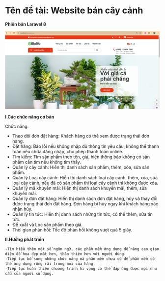 # Tên đề tài: Website bán cây cảnh

**Phiên bản Laravel 8**

![screenshot](https://github.com/QuangVakaru/bonsaistore.github.io/blob/master/Home.PNG)


**I.Các chức năng cơ bản**

Chức năng:

- Theo dõi đơn đặt hàng: Khách hàng có thể xem được trạng thái đơn hàng.
- Đặt hàng: Báo lỗi nếu không nhập đủ thông tin yêu cầu, không thể thanh toán nếu chưa đăng nhập, cho phép thanh toán online.                                              
- Tìm kiếm: Tìm sản phẩm theo tên, giá, hiện thông báo không có sản phẩm cần tìm nếu không tìm thấy.
- Quản lý cây cảnh: Hiển thị danh sách sản phẩm, thêm, xóa, sửa sản phẩm.
- Quản lý Loại cây cảnh: Hiển thị danh sách loại cây cảnh, thêm, xóa, sửa loại cây cảnh, nếu đã có sản phẩm thì loại cây cảnh thì không được xóa.
- Quản lý mã khuyến mãi: Hiển thị danh sách khuyến mãi, thêm, sửa khuyến mãi.
- Quản lý đơn đặt hàng: Hiển thị danh sách đơn đặt hàng, hủy và thay đổi được trạng thái đơn đặt hàng. Đơn hàng bị hủy ngay khi khách hàng xác nhận hủy.
- Quản lý tin tức: Hiển thị danh sách những tin tức, có thể thêm, sửa tin tức.
- Đề xuất và Lọc sản phẩm theo giá.
- Thời gian phản hồi: Tốc độ phản hồi không vượt quá 5 giây.

**II.Hướng phát triển**

    -Tìm hiểu thêm một số ngôn ngữ, các phần mềm ứng dụng để nâng cao giao diện đồ họa đẹp mắt hơn, thân thiện hơn với người dùng.
    -Tiếp tục bổ sung những chức năng mà phần mềm chưa có để phần mềm có thể ứng dụng rộng rãi trong mọi của hàng.
    -Tiếp tục hoàn thiện chương trình hi vọng có thể đáp ứng được mọi nhu cầu của người sử dụng.

